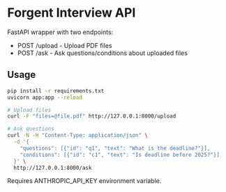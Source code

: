 # Forgent Interview API

FastAPI wrapper with two endpoints:
- POST /upload - Upload PDF files
- POST /ask - Ask questions/conditions about uploaded files

## Usage

```bash
pip install -r requirements.txt
uvicorn app:app --reload

# Upload files
curl -F "files=@file.pdf" http://127.0.0.1:8000/upload

# Ask questions
curl -N -H "Content-Type: application/json" \
  -d '{
    "questions": [{"id": "q1", "text": "What is the deadline?"}],
    "conditions": [{"id": "c1", "text": "Is deadline before 2025?"}]
  }' \
  http://127.0.0.1:8000/ask
```

Requires ANTHROPIC_API_KEY environment variable.
